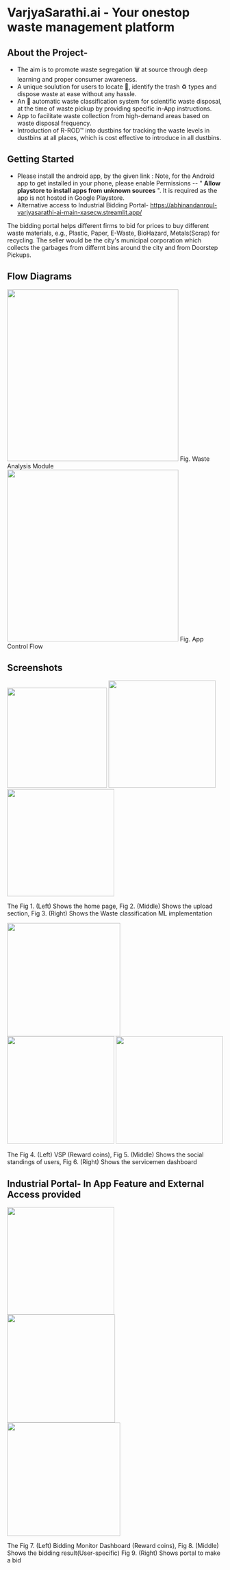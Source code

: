# VarjyaSarathi.ai - Your onestop waste management platform

## About the Project-
- The aim is to promote waste segregation :wastebasket: at source through deep learning and proper consumer awareness. 
- A unique soulution for users to locate :pushpin:, identify the trash ♻️ types and dispose waste at ease without any hassle. 
- An :robot: automatic waste classification system for scientific waste disposal, at the time of waste pickup by providing specific in-App instructions.  <br>
- App to facilitate waste collection from high-demand areas based on waste disposal frequency.
- Introduction of R-ROD™ into dustbins for tracking the waste levels in dustbins at all places, which is cost effective to introduce in all dustbins.

## Getting Started
- Please install the android app, by the given link :
Note, for the Android app to get installed in your phone, please enable Permissions --  " __Allow playstore to install apps from unknown sources__ ". It is required as the app is not hosted in Google Playstore.
- Alternative access to Industrial Bidding Portal- https://abhinandanroul-varjyasarathi-ai-main-xasecw.streamlit.app/

The bidding portal helps different firms to bid for prices to buy different waste materials, e.g., Plastic, Paper, E-Waste, BioHazard, Metals(Scrap) for recycling. The seller would be the city's municipal corporation which collects the garbages from differnt bins around the city and from Doorstep Pickups.

## Flow Diagrams
<img src="https://i.imgur.com/NLGhnXu.png" width="400">
Fig. Waste Analysis Module <br>

<img src = "https://i.imgur.com/6W9b8cz.png" width=400>
Fig. App Control Flow

## Screenshots
  <p float="left">
  <img src="https://github.com/AbhinandanRoul/VarjyaSarathi.ai/blob/main/Screenshots/Home.jpg" width="233" />
  <img src="https://github.com/AbhinandanRoul/VarjyaSarathi.ai/blob/main/Screenshots/Dustbin_img_upload.jpg" width="250" /> 
  <img src="https://github.com/AbhinandanRoul/VarjyaSarathi.ai/blob/main/Screenshots/Waste_classify.jpg" width="250" />
  </p>
  The Fig 1. (Left) Shows the home page, Fig 2. (Middle) Shows the upload section, Fig 3. (Right) Shows the Waste classification ML implementation
  
  
  
  <p float="left">
  <img src="https://github.com/AbhinandanRoul/VarjyaSarathi.ai/blob/main/Screenshots/VSP.jpg" width="264" />
  <img src="https://github.com/AbhinandanRoul/VarjyaSarathi.ai/blob/main/Screenshots/Social.jpg" width="250" /> 
  <img src="https://github.com/AbhinandanRoul/VarjyaSarathi.ai/blob/main/Screenshots/emp_dash2.jpg" width="250" />
  </p>
   The Fig 4. (Left) VSP (Reward coins), Fig 5. (Middle) Shows the social standings of users, Fig 6. (Right) Shows the servicemen dashboard
   
   ## Industrial Portal- In App Feature and External Access provided
   <p float="left">
  <img src="https://github.com/AbhinandanRoul/VarjyaSarathi.ai/blob/main/Screenshots/bid_monitor.jpg" width="250" />
  <img src="https://github.com/AbhinandanRoul/VarjyaSarathi.ai/blob/main/Screenshots/bid_result.jpg" width="252" /> 
  <img src="https://github.com/AbhinandanRoul/VarjyaSarathi.ai/blob/main/Screenshots/bidding_portal.jpg" width="264" />
  </p>
  
  The Fig 7. (Left) Bidding Monitor Dashboard (Reward coins), Fig 8. (Middle) Shows the bidding result(User-specific) Fig 9. (Right) Shows portal to make a bid
